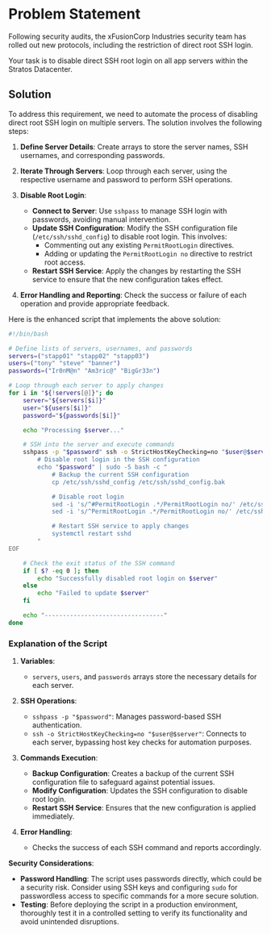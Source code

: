 
# Problem Statement

Following security audits, the xFusionCorp Industries security team has rolled out new protocols, including the restriction of direct root SSH login.

Your task is to disable direct SSH root login on all app servers within the Stratos Datacenter.

## Solution

To address this requirement, we need to automate the process of disabling direct root SSH login on multiple servers. The solution involves the following steps:

1. **Define Server Details**: Create arrays to store the server names, SSH usernames, and corresponding passwords.

2. **Iterate Through Servers**: Loop through each server, using the respective username and password to perform SSH operations.

3. **Disable Root Login**:
   - **Connect to Server**: Use `sshpass` to manage SSH login with passwords, avoiding manual intervention.
   - **Update SSH Configuration**: Modify the SSH configuration file (`/etc/ssh/sshd_config`) to disable root login. This involves:
     - Commenting out any existing `PermitRootLogin` directives.
     - Adding or updating the `PermitRootLogin no` directive to restrict root access.
   - **Restart SSH Service**: Apply the changes by restarting the SSH service to ensure that the new configuration takes effect.

4. **Error Handling and Reporting**: Check the success or failure of each operation and provide appropriate feedback.

Here is the enhanced script that implements the above solution:

```bash
#!/bin/bash

# Define lists of servers, usernames, and passwords
servers=("stapp01" "stapp02" "stapp03")
users=("tony" "steve" "banner")
passwords=("Ir0nM@n" "Am3ric@" "BigGr33n")

# Loop through each server to apply changes
for i in "${!servers[@]}"; do
    server="${servers[$i]}"
    user="${users[$i]}"
    password="${passwords[$i]}"

    echo "Processing $server..."

    # SSH into the server and execute commands
    sshpass -p "$password" ssh -o StrictHostKeyChecking=no "$user@$server" <<EOF
        # Disable root login in the SSH configuration
        echo "$password" | sudo -S bash -c "
            # Backup the current SSH configuration
            cp /etc/ssh/sshd_config /etc/ssh/sshd_config.bak

            # Disable root login
            sed -i 's/^#PermitRootLogin .*/PermitRootLogin no/' /etc/ssh/sshd_config
            sed -i 's/^PermitRootLogin .*/PermitRootLogin no/' /etc/ssh/sshd_config

            # Restart SSH service to apply changes
            systemctl restart sshd
        "
EOF

    # Check the exit status of the SSH command
    if [ $? -eq 0 ]; then
        echo "Successfully disabled root login on $server"
    else
        echo "Failed to update $server"
    fi

    echo "---------------------------------"
done
```

### Explanation of the Script

1. **Variables**:
   - `servers`, `users`, and `passwords` arrays store the necessary details for each server.

2. **SSH Operations**:
   - `sshpass -p "$password"`: Manages password-based SSH authentication.
   - `ssh -o StrictHostKeyChecking=no "$user@$server"`: Connects to each server, bypassing host key checks for automation purposes.

3. **Commands Execution**:
   - **Backup Configuration**: Creates a backup of the current SSH configuration file to safeguard against potential issues.
   - **Modify Configuration**: Updates the SSH configuration to disable root login.
   - **Restart SSH Service**: Ensures that the new configuration is applied immediately.

4. **Error Handling**:
   - Checks the success of each SSH command and reports accordingly.

**Security Considerations**:

- **Password Handling**: The script uses passwords directly, which could be a security risk. Consider using SSH keys and configuring `sudo` for passwordless access to specific commands for a more secure solution.
- **Testing**: Before deploying the script in a production environment, thoroughly test it in a controlled setting to verify its functionality and avoid unintended disruptions.

